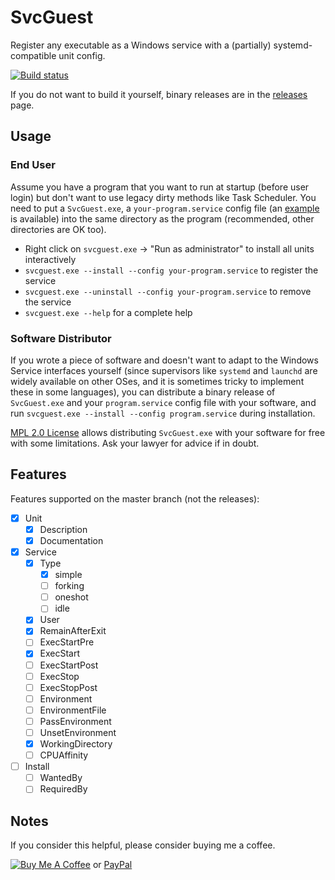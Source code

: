 # SvcGuest

Register any executable as a Windows service with a (partially) systemd-compatible unit config.

[![Build status](https://dev.azure.com/nekomimiswitch/General/_apis/build/status/SvcGuest)](https://dev.azure.com/nekomimiswitch/General/_build/latest?definitionId=2)

If you do not want to build it yourself, binary releases are in the [releases](https://github.com/Jamesits/SvcGuest/releases) page.

## Usage

### End User

Assume you have a program that you want to run at startup (before user login) but don't want to use legacy dirty methods like Task Scheduler. You need to put a `SvcGuest.exe`, a `your-program.service` config file (an [example](examples/) is available) into the same directory as the program (recommended, other directories are OK too).

* Right click on `svcguest.exe` -> "Run as administrator" to install all units interactively
* `svcguest.exe --install --config your-program.service` to register the service
* `svcguest.exe --uninstall --config your-program.service` to remove the service
* `svcguest.exe --help` for a complete help

### Software Distributor

If you wrote a piece of software and doesn't want to adapt to the Windows Service interfaces yourself (since supervisors like `systemd` and `launchd` are widely available on other OSes, and it is sometimes tricky to implement these in some languages), you can distribute a binary release of `SvcGuest.exe` and your `program.service` config file with your software, and run `svcguest.exe --install --config program.service` during installation.

[MPL 2.0 License](LICENSE) allows distributing `SvcGuest.exe` with your software for free with some limitations. Ask your lawyer for advice if in doubt.

## Features

Features supported on the master branch (not the releases):

* [x] Unit
    * [x] Description
    * [x] Documentation
* [x] Service
    * [x] Type
        * [x] simple
        * [ ] forking
        * [ ] oneshot
        * [ ] idle
    * [x] User
    * [x] RemainAfterExit
    * [ ] ExecStartPre
    * [x] ExecStart
    * [ ] ExecStartPost
    * [ ] ExecStop
    * [ ] ExecStopPost
    * [ ] Environment
    * [ ] EnvironmentFile
    * [ ] PassEnvironment
    * [ ] UnsetEnvironment
    * [x] WorkingDirectory
    * [ ] CPUAffinity
* [ ] Install
    * [ ] WantedBy
    * [ ] RequiredBy

## Notes

If you consider this helpful, please consider buying me a coffee.

[![Buy Me A Coffee](https://www.buymeacoffee.com/assets/img/custom_images/orange_img.png)](https://www.buymeacoffee.com/Jamesits) or [PayPal](https://paypal.me/Jamesits)

